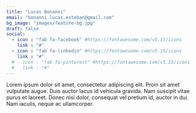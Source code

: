 ```yaml
---
title: "Lucas Bonanni"
email: "bonanni.lucas.esteban@gmail.com"
bg_image: "images/feature-bg.jpg"
draft: false
social:
  - icon : "fab fa-facebook" #https://fontawesome.com/v5.15/icons
    link : "#"
  - icon : "fab fa-linkedin" #https://fontawesome.com/v5.15/icons
    link : "#"
  # - icon : "fab fa-pinterest" #https://fontawesome.com/v5.15/icons
  #   link : "#"
---
```


Lorem ipsum dolor sit amet, consectetur adipiscing elit. Proin sit amet vulputate augue. Duis auctor lacus id vehicula gravida. Nam suscipit vitae purus et laoreet.
Donec nisi dolor, consequat vel pretium id, auctor in dui. Nam iaculis, neque ac ullamcorper.

